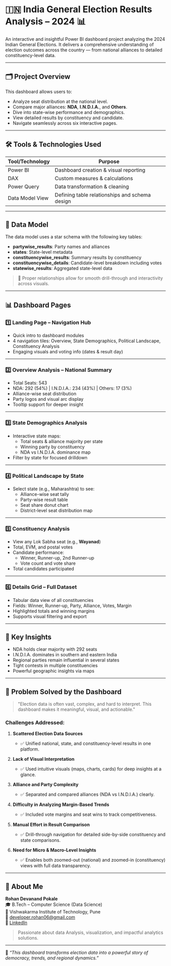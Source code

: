# 🇮🇳 India General Election Results Analysis – 2024 📊

An interactive and insightful Power BI dashboard project analyzing the 2024 Indian General Elections. It delivers a comprehensive understanding of election outcomes across the country — from national alliances to detailed constituency-level data.

---

## 🗂 Project Overview

This dashboard allows users to:
- Analyze seat distribution at the national level.
- Compare major alliances: **NDA**, **I.N.D.I.A.**, and **Others**.
- Dive into state-wise performance and demographics.
- View detailed results by constituency and candidate.
- Navigate seamlessly across six interactive pages.

---

## 🛠 Tools & Technologies Used

| Tool/Technology | Purpose                                           |
|-----------------|---------------------------------------------------|
| Power BI        | Dashboard creation & visual reporting             |
| DAX             | Custom measures & calculations                    |
| Power Query     | Data transformation & cleaning                    |
| Data Model View | Defining table relationships and schema design    |

---

## 🧱 Data Model

The data model uses a star schema with the following key tables:

- **partywise_results**: Party names and alliances
- **states**: State-level metadata
- **constituencywise_results**: Summary results by constituency
- **constituencywise_details**: Candidate-level breakdown including votes
- **statewise_results**: Aggregated state-level data

> 🔄 Proper relationships allow for smooth drill-through and interactivity across visuals.

---

## 📊 Dashboard Pages

### 1️⃣ Landing Page – Navigation Hub
- Quick intro to dashboard modules
- 4 navigation tiles: Overview, State Demographics, Political Landscape, Constituency Analysis
- Engaging visuals and voting info (dates & result day)

---

### 2️⃣ Overview Analysis – National Summary
- Total Seats: 543
- NDA: 292 (54%) | I.N.D.I.A.: 234 (43%) | Others: 17 (3%)
- Alliance-wise seat distribution
- Party logos and visual arc display
- Tooltip support for deeper insight

---

### 3️⃣ State Demographics Analysis
- Interactive state maps:
  - Total seats & alliance majority per state
  - Winning party by constituency
  - NDA vs I.N.D.I.A. dominance map
- Filter by state for focused drilldown

---

### 4️⃣ Political Landscape by State
- Select state (e.g., Maharashtra) to see:
  - Alliance-wise seat tally
  - Party-wise result table
  - Seat share donut chart
  - District-level seat distribution map

---

### 5️⃣ Constituency Analysis
- View any Lok Sabha seat (e.g., **Wayanad**)
- Total, EVM, and postal votes
- Candidate performance:
  - Winner, Runner-up, 2nd Runner-up
  - Vote count and vote share
- Total candidates participated

---

### 6️⃣ Details Grid – Full Dataset
- Tabular data view of all constituencies
- Fields: Winner, Runner-up, Party, Alliance, Votes, Margin
- Highlighted totals and winning margins
- Supports visual filtering and export

---

## 🧠 Key Insights

- NDA holds clear majority with 292 seats
- I.N.D.I.A. dominates in southern and eastern India
- Regional parties remain influential in several states
- Tight contests in multiple constituencies
- Powerful geographic insights via maps

---

## 🧩 Problem Solved by the Dashboard

> "Election data is often vast, complex, and hard to interpret. This dashboard makes it meaningful, visual, and actionable."

### Challenges Addressed:

1. **Scattered Election Data Sources**
   - ✅ Unified national, state, and constituency-level results in one platform.

2. **Lack of Visual Interpretation**
   - ✅ Used intuitive visuals (maps, charts, cards) for deep insights at a glance.

3. **Alliance and Party Complexity**
   - ✅ Separated and compared alliances (NDA vs I.N.D.I.A.) clearly.

4. **Difficulty in Analyzing Margin-Based Trends**
   - ✅ Included vote margins and seat wins to track competitiveness.

5. **Manual Effort in Result Comparison**
   - ✅ Drill-through navigation for detailed side-by-side constituency and state comparisons.

6. **Need for Micro & Macro-Level Insights**
   - ✅ Enables both zoomed-out (national) and zoomed-in (constituency) views with full data transparency.

---

## 👤 About Me

**Rohan Devanand Pokale**  
🎓 B.Tech – Computer Science (Data Science)  
🏫 Vishwakarma Institute of Technology, Pune  
📧 developer.rohan06@gmail.com  
🔗 [LinkedIn](https://www.linkedin.com/in/rohan-pokale-a774b2308)  

> Passionate about data Analysis, visualization, and impactful analytics solutions.

---

📌 _“This dashboard transforms election data into a powerful story of democracy, trends, and regional dynamics.”_




